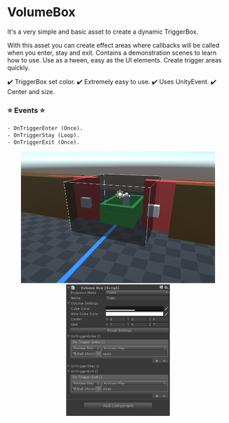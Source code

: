 # VolumeBox

It's a very simple and basic asset to create a dynamic TriggerBox.

With this asset you can create effect areas where callbacks will be called when you enter, stay and exit.
Contains a demonstration scenes to learn how to use.
Use as a tween, easy as the UI elements. Create trigger areas quickly.

✔️ TriggerBox set color.
✔️ Extremely easy to use.
✔️ Uses UnityEvent.
✔️ Center and size.


### ⭐ Events ⭐

	- OnTriggerEnter (Once).
	- OnTriggerStay (Loop).
	- OnTriggerExit (Once).

<p align="center">
	<img height="300" src="images/image1.png">
	<img height="300" src="images/image2.png">
</p>
